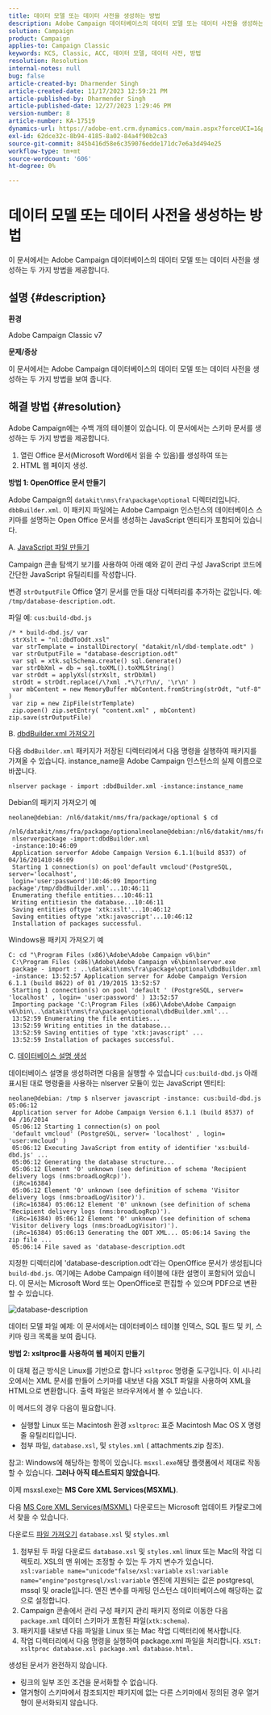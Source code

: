 ```yaml
---
title: 데이터 모델 또는 데이터 사전을 생성하는 방법
description: Adobe Campaign 데이터베이스의 데이터 모델 또는 데이터 사전을 생성하는 방법을 알아봅니다.
solution: Campaign
product: Campaign
applies-to: Campaign Classic
keywords: KCS, Classic, ACC, 데이터 모델, 데이터 사전, 방법
resolution: Resolution
internal-notes: null
bug: false
article-created-by: Dharmender Singh
article-created-date: 11/17/2023 12:59:21 PM
article-published-by: Dharmender Singh
article-published-date: 12/27/2023 1:29:46 PM
version-number: 8
article-number: KA-17519
dynamics-url: https://adobe-ent.crm.dynamics.com/main.aspx?forceUCI=1&pagetype=entityrecord&etn=knowledgearticle&id=9e036b1c-4985-ee11-8179-6045bd0063aa
exl-id: 62dce32c-8b94-4185-8a02-84a4f90b2ca3
source-git-commit: 845b416d58e6c359076edde171dc7e6a3d494e25
workflow-type: tm+mt
source-wordcount: '606'
ht-degree: 0%

---
```


# 데이터 모델 또는 데이터 사전을 생성하는 방법


이 문서에서는 Adobe Campaign 데이터베이스의 데이터 모델 또는 데이터 사전을 생성하는 두 가지 방법을 제공합니다.

## 설명 {#description}


<b>환경</b>

Adobe Campaign Classic v7

<b>문제/증상</b>

이 문서에서는 Adobe Campaign 데이터베이스의 데이터 모델 또는 데이터 사전을 생성하는 두 가지 방법을 보여 줍니다.


## 해결 방법 {#resolution}


Adobe Campaign에는 수백 개의 테이블이 있습니다. 이 문서에서는 스키마 문서를 생성하는 두 가지 방법을 제공합니다.

1. 열린 Office 문서(Microsoft Word에서 읽을 수 있음)를 생성하여 또는
2. HTML 웹 페이지 생성.


<b>방법 1: OpenOffice 문서 만들기</b>

Adobe Campaign의 `datakit\nms\fra\package\optional` 디렉터리입니다. `dbbBuilder.xml`. 이 패키지 파일에는 Adobe Campaign 인스턴스의 데이터베이스 스키마를 설명하는 Open Office 문서를 생성하는 JavaScript 엔티티가 포함되어 있습니다.

A. <u>JavaScript 파일 만들기</u>

Campaign 콘솔 탐색기 보기를 사용하여 아래 예와 같이 관리 구성 JavaScript 코드에 간단한 JavaScript 유틸리티를 작성합니다.

변경 `strOutputFile` Office 열기 문서를 만들 대상 디렉터리를 추가하는 값입니다. 예: `/tmp/database-description.odt`.

파일 예: `cus:build-dbd.js`


```
/* * build-dbd.js/ var
 strXslt = "nl:dbdToOdt.xsl"
 var strTemplate = installDirectory( "datakit/nl/dbd-template.odt" )
 var strOutputFile = "database-description.odt"
 var sql = xtk.sqlSchema.create() sql.Generate()
 var strDbXml = db = sql.toXML().toXMLString()
 var strOdt = applyXsl(strXslt, strDbXml)
 strOdt = strOdt.replace(/\?xml .*\?\r?\n/, '\r\n' )
 var mbContent = new MemoryBuffer mbContent.fromString(strOdt, "utf-8" )
 var zip = new ZipFile(strTemplate)
 zip.open() zip.setEntry( "content.xml" , mbContent) zip.save(strOutputFile)
```


B. <u>dbdBuilder.xml 가져오기</u>

다음 `dbdBuilder.xml` 패키지가 저장된 디렉터리에서 다음 명령을 실행하여 패키지를 가져올 수 있습니다. instance_name을 Adobe Campaign 인스턴스의 실제 이름으로 바꿉니다.

`nlserver package - import :dbdBuilder.xml -instance:instance_name`

Debian의 패키지 가져오기 예


```
neolane@debian: /nl6/datakit/nms/fra/package/optional $ cd
 /nl6/datakit/nms/fra/package/optionalneolane@debian:/nl6/datakit/nms/fra/package/optional$
 nlserverpackage -import:dbdBuilder.xml
 -instance:10:46:09
 Application serverfor Adobe Campaign Version 6.1.1(build 8537) of 04/16/201410:46:09
 Starting 1 connection(s) on pool'default vmcloud'(PostgreSQL, server='localhost',
 login='user:password')10:46:09 Importing package'/tmp/dbdBuilder.xml'...10:46:11
 Enumerating thefile entities...10:46:11
 Writing entitiesin the database...10:46:11
 Saving entities oftype 'xtk:xslt'...10:46:12
 Saving entities oftype 'xtk:javascript'...10:46:12
 Installation of packages successful.
```


Windows용 패키지 가져오기 예


```
C: cd "\Program Files (x86)\Adobe\Adobe Campaign v6\bin"
 C:\Program Files (x86)\Adobe\Adobe Campaign v6\binnlserver.exe
 package - import : ..\datakit\nms\fra\package\optional\dbdBuilder.xml
 -instance: 13:52:57 Application server for Adobe Campaign Version 6.1.1 (build 8622) of 01 /19/2015 13:52:57
 Starting 1 connection(s) on pool 'default ' (PostgreSQL, server= 'localhost' , login= 'user:password' ) 13:52:57
 Importing package 'C:\Program Files (x86)\Adobe\Adobe Campaign v6\bin\..\datakit\nms\fra\package\optional\dbdBuilder.xml'...
 13:52:59 Enumerating the file entities...
 13:52:59 Writing entities in the database...
 13:52:59 Saving entities of type 'xtk:javascript' ...
 13:52:59 Installation of packages successful.
```


C. <u>데이터베이스 설명 생성</u>

데이터베이스 설명을 생성하려면 다음을 실행할 수 있습니다 `cus:build-dbd.js` 아래 표시된 대로 명령줄을 사용하는 nlserver 모듈이 있는 JavaScript 엔티티:


```
neolane@debian: /tmp $ nlserver javascript -instance: cus:build-dbd.js 05:06:12
 Application server for Adobe Campaign Version 6.1.1 (build 8537) of 04 /16/2014
 05:06:12 Starting 1 connection(s) on pool
 'default vmcloud' (PostgreSQL, server= 'localhost' , login= 'user:vmcloud' )
 05:06:12 Executing JavaScript from entity of identifier 'xs:build-dbd.js' ...
 05:06:12 Generating the database structure...
 05:06:12 Element '0' unknown (see definition of schema 'Recipient delivery logs (nms:broadLogRcp)').
 (iRc=16384)
 05:06:12 Element '0' unknown (see definition of schema 'Visitor delivery logs (nms:broadLogVisitor)').
 (iRc=16384) 05:06:12 Element '0' unknown (see definition of schema 'Recipient delivery logs (nms:broadLogRcp)').
 (iRc=16384) 05:06:12 Element '0' unknown (see definition of schema 'Visitor delivery logs (nms:broadLogVisitor)').
 (iRc=16384) 05:06:13 Generating the ODT XML... 05:06:14 Saving the zip file ...
 05:06:14 File saved as 'database-description.odt
```


지정한 디렉터리에 &#39;database-description.odt&#39;라는 OpenOffice 문서가 생성됩니다 `build-dbd.js`. 여기에는 Adobe Campaign 테이블에 대한 설명이 포함되어 있습니다. 이 문서는 Microsoft Word 또는 OpenOffice로 편집할 수 있으며 PDF으로 변환할 수 있습니다.

![database-description](https://helpx.adobe.com/content/dam/help/en/campaign/kb/generate-data-model/jcr%3acontent/main-pars/image/database-description.gif "database-description")

데이터 모델 파일 예제: 이 문서에서는 데이터베이스 테이블 인덱스, SQL 필드 및 키, 스키마 링크 목록을 보여 줍니다.

<b>방법 2: xsltproc를 사용하여 웹 페이지 만들기</b>

이 대체 접근 방식은 Linux를 기반으로 합니다 `xsltproc` 명령줄 도구입니다. 이 시나리오에서는 XML 문서를 만들어 스키마를 내보낸 다음 XSLT 파일을 사용하여 XML을 HTML으로 변환합니다. 출력 파일은 브라우저에서 볼 수 있습니다.

이 메서드의 경우 다음이 필요합니다.

- 실행할 Linux 또는 Macintosh 환경 `xsltproc`: 표준 Macintosh Mac OS X 명령줄 유틸리티입니다.
- 첨부 파일, `database.xsl`, 및 `styles.xml` ( attachments.zip 참조).


참고: Windows에 해당하는 항목이 있습니다. `msxsl.exe`해당 플랫폼에서 제대로 작동할 수 있습니다. <b>그러나 아직 테스트되지 않았습니다</b>.

이제 msxsl.exe는 <b>MS Core XML Services(MSXML)</b>.

다음 [MS Core XML Services(MSXML)](https://www.catalog.update.microsoft.com/Search.aspx?q=Microsoft%20Core%20XML%20Services%20%28MSXML%29%204.0) 다운로드는 Microsoft 업데이트 카탈로그에서 찾을 수 있습니다.

다운로드
[파일 가져오기](https://helpx.adobe.com/content/dam/help/en/campaign/kb/generate-data-model/jcr:content/main-pars/download_123504941/attachments.zip "attachments.zip")
`database.xsl` 및 `styles.xml`

1. 첨부된 두 파일 다운로드 `database.xsl` 및 `styles.xml` linux 또는 Mac의 작업 디렉토리. XSL의 맨 위에는 조정할 수 있는 두 가지 변수가 있습니다.<br>    `xsl:variable name="unicode"false/xsl:variable`
   `xsl:variable name="engine"postgresql/xsl:variable`
엔진에 지원되는 값은 postgresql, mssql 및 oracle입니다. 엔진 변수를 마케팅 인스턴스 데이터베이스에 해당하는 값으로 설정합니다.
2. Campaign 콘솔에서 관리 구성 패키지 관리 패키지 정의로 이동한 다음 `package.xml` 데이터 스키마가 포함된 파일(`xtk:schema`).
3. 패키지를 내보낸 다음 파일을 Linux 또는 Mac 작업 디렉터리에 복사합니다.
4. 작업 디렉터리에서 다음 명령을 실행하여 package.xml 파일을 처리합니다. `XSLT: xsltproc database.xsl package.xml database.html.`


생성된 문서가 완전하지 않습니다.

- 링크의 일부 조인 조건을 문서화할 수 없습니다.
- 열거형이 스키마에서 참조되지만 패키지에 없는 다른 스키마에서 정의된 경우 열거형이 문서화되지 않습니다.
